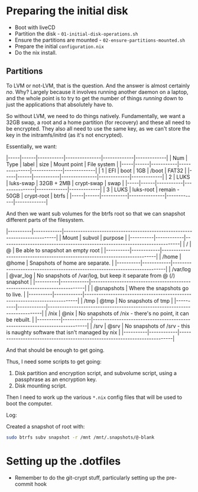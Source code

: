 # Preparing the initial disk

 * Boot with liveCD
 * Partition the disk - `01-initial-disk-operations.sh`
 * Ensure the partitions are mounted - `02-ensure-partitions-mounted.sh`
 * Prepare the initial `configuration.nix`
 * Do the nix install.

## Partitions

To LVM or not-LVM, that is the question.  And the answer is almost certainly *no*.  Why?  Largely because it involves running another daemon on a laptop, and the whole point is to try to get the number of things *running* down to just the applications that absolutely have to.

So without LVM, we need to do things natively.  Fundamentally, we want a 32GB swap, a root and a home partition (for recovery) and these all need to be encrypted.  They also all need to use the same key, as we can't store the key in the initramfs/initrd (as it's not encrypted).

Essentially, we want:

|-----|------|-----------|---------------|-------------|-------------|
| Num | Type | label     | size          | Mount point | File system |
|-----|------|-----------|---------------|-------------|-------------|
| 1   | EFI  | boot      | 1GB           | /boot       | FAT32       |
|-----|------|-----------|---------------|-------------|-------------|
| 2   | LUKS | luks-swap | 32GB + 2MB    | crypt-swap  | swap        |
|-----|------|-----------|---------------|-------------|-------------|
| 3   | LUKS | luks-root | remain - 50GB | crypt-root  | btrfs       |
|-----|------|-----------|---------------|-------------|-------------|

And then we want sub volumes for the btrfs root so that we can snapshot different parts of the filesystem.

|----------|------------|---------------------------------------------------------------------------|
| Mount    | subvol     | purpose                                                                   |
|----------|------------|---------------------------------------------------------------------------|
| /        | @          | Be able to snapshot an empty root                                         |
|----------|------------|---------------------------------------------------------------------------|
| /home    | @home      | Snapshots of home are separate.                                           |
|----------|------------|---------------------------------------------------------------------------|
| /var/log | @var_log   | No snapshots of /var/log, but keep it separate from @ (/) snapshot        |
|----------|------------|---------------------------------------------------------------------------|
|          | @snapshots | Where the snapshots go to live.                                           |
|----------|------------|---------------------------------------------------------------------------|
| /tmp     | @tmp       | No snapshots of tmp                                                       |
|----------|------------|---------------------------------------------------------------------------|
| /nix     | @nix       | No snapshots of /nix - there's no point, it can be rebuilt.               |
|----------|------------|---------------------------------------------------------------------------|
| /srv     | @srv       | No snapshots of /srv - this is naughty software that isn't managed by nix |
|----------|------------|---------------------------------------------------------------------------|

And that should be enough to get going.

Thus, I need some scripts to get going:

1. Disk partition and encryption script, and subvolume script, using a passphrase as an encryption key.
2. Disk mounting script.

Then I need to work up the various `*.nix` config files that will be used to boot the computer.

Log:

Created a snapshot of root with:

```bash
sudo btrfs subv snapshot -r /mnt /mnt/.snapshots/@-blank
```


# Setting up the .dotfiles

* Remember to do the git-crypt stuff, particularly setting up the pre-commit hook
